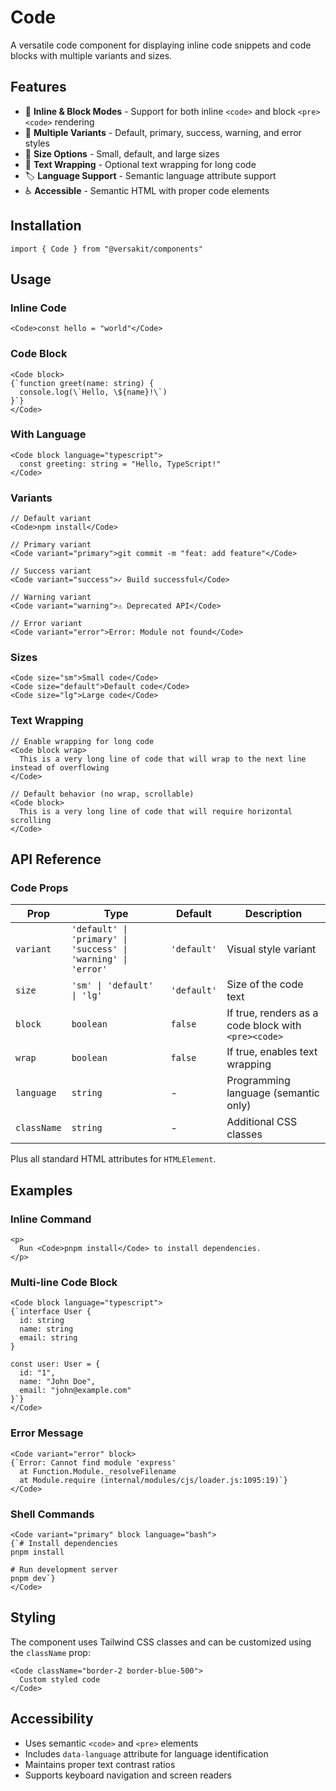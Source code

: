 # Code

A versatile code component for displaying inline code snippets and code blocks with multiple variants and sizes.

## Features

- 📝 **Inline & Block Modes** - Support for both inline `<code>` and block `<pre><code>` rendering
- 🎨 **Multiple Variants** - Default, primary, success, warning, and error styles
- 📏 **Size Options** - Small, default, and large sizes
- 🔄 **Text Wrapping** - Optional text wrapping for long code
- 🏷️ **Language Support** - Semantic language attribute support
- ♿ **Accessible** - Semantic HTML with proper code elements

## Installation

```tsx
import { Code } from "@versakit/components"
```

## Usage

### Inline Code

```tsx
<Code>const hello = "world"</Code>
```

### Code Block

```tsx
<Code block>
{`function greet(name: string) {
  console.log(\`Hello, \${name}!\`)
}`}
</Code>
```

### With Language

```tsx
<Code block language="typescript">
  const greeting: string = "Hello, TypeScript!"
</Code>
```

### Variants

```tsx
// Default variant
<Code>npm install</Code>

// Primary variant
<Code variant="primary">git commit -m "feat: add feature"</Code>

// Success variant
<Code variant="success">✓ Build successful</Code>

// Warning variant
<Code variant="warning">⚠ Deprecated API</Code>

// Error variant
<Code variant="error">Error: Module not found</Code>
```

### Sizes

```tsx
<Code size="sm">Small code</Code>
<Code size="default">Default code</Code>
<Code size="lg">Large code</Code>
```

### Text Wrapping

```tsx
// Enable wrapping for long code
<Code block wrap>
  This is a very long line of code that will wrap to the next line instead of overflowing
</Code>

// Default behavior (no wrap, scrollable)
<Code block>
  This is a very long line of code that will require horizontal scrolling
</Code>
```

## API Reference

### Code Props

| Prop | Type | Default | Description |
|------|------|---------|-------------|
| `variant` | `'default' \| 'primary' \| 'success' \| 'warning' \| 'error'` | `'default'` | Visual style variant |
| `size` | `'sm' \| 'default' \| 'lg'` | `'default'` | Size of the code text |
| `block` | `boolean` | `false` | If true, renders as a code block with `<pre><code>` |
| `wrap` | `boolean` | `false` | If true, enables text wrapping |
| `language` | `string` | - | Programming language (semantic only) |
| `className` | `string` | - | Additional CSS classes |

Plus all standard HTML attributes for `HTMLElement`.

## Examples

### Inline Command

```tsx
<p>
  Run <Code>pnpm install</Code> to install dependencies.
</p>
```

### Multi-line Code Block

```tsx
<Code block language="typescript">
{`interface User {
  id: string
  name: string
  email: string
}

const user: User = {
  id: "1",
  name: "John Doe",
  email: "john@example.com"
}`}
</Code>
```

### Error Message

```tsx
<Code variant="error" block>
{`Error: Cannot find module 'express'
  at Function.Module._resolveFilename
  at Module.require (internal/modules/cjs/loader.js:1095:19)`}
</Code>
```

### Shell Commands

```tsx
<Code variant="primary" block language="bash">
{`# Install dependencies
pnpm install

# Run development server
pnpm dev`}
</Code>
```

## Styling

The component uses Tailwind CSS classes and can be customized using the `className` prop:

```tsx
<Code className="border-2 border-blue-500">
  Custom styled code
</Code>
```

## Accessibility

- Uses semantic `<code>` and `<pre>` elements
- Includes `data-language` attribute for language identification
- Maintains proper text contrast ratios
- Supports keyboard navigation and screen readers

